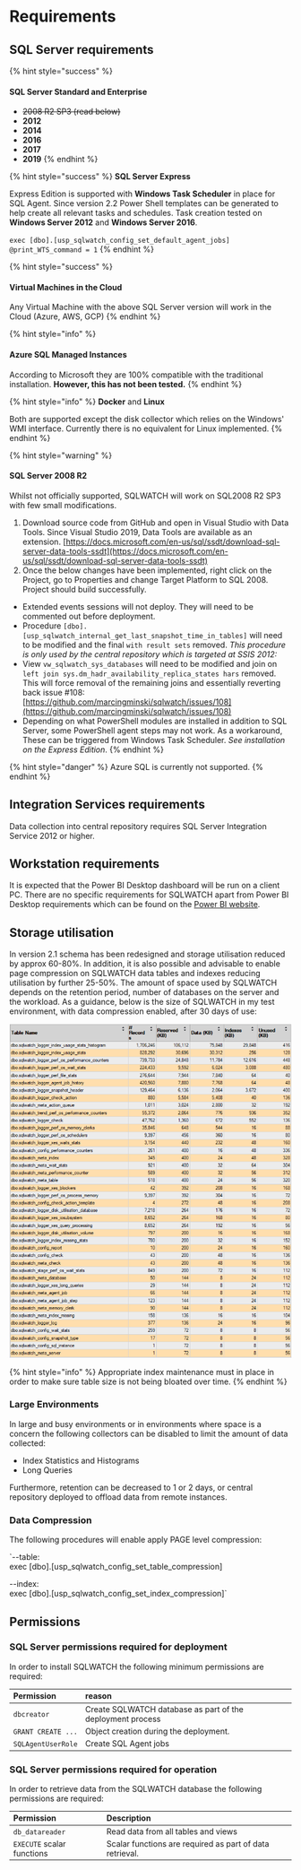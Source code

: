 # Requirements

## SQL Server requirements

{% hint style="success" %}
#### SQL Server Standard and Enterprise

* ~~2008 R2 SP3 \(read below\)~~
* **2012**
* **2014**
* **2016**
* **2017**
* **2019**
{% endhint %}

{% hint style="success" %}
**SQL Server Express**

Express Edition is supported with **Windows Task Scheduler** in place for SQL Agent. Since version 2.2 Power Shell templates can be generated to help create all relevant tasks and schedules. Task creation tested on **Windows Server 2012** and **Windows Server 2016**.

`exec [dbo].[usp_sqlwatch_config_set_default_agent_jobs] @print_WTS_command = 1`
{% endhint %}

{% hint style="success" %}
#### Virtual Machines in the Cloud

Any Virtual Machine with the above SQL Server version will work in the Cloud \(Azure, AWS, GCP\)
{% endhint %}

{% hint style="info" %}
#### Azure SQL Managed Instances 

According to Microsoft they are 100% compatible with the traditional installation. **However, this has not been tested.**
{% endhint %}

{% hint style="info" %}
**Docker** and **Linux** 

Both are supported except the disk collector which relies on the Windows' WMI interface. Currently there is no equivalent for Linux implemented.
{% endhint %}

{% hint style="warning" %}
#### SQL Server 2008 R2

Whilst not officially supported, SQLWATCH will work on SQL2008 R2 SP3 with few small modifications.

1. Download source code from GitHub and open in Visual Studio with Data Tools. Since Visual Studio 2019, Data Tools are available as an extension. [https://docs.microsoft.com/en-us/sql/ssdt/download-sql-server-data-tools-ssdt](https://docs.microsoft.com/en-us/sql/ssdt/download-sql-server-data-tools-ssdt)
2. Once the below changes have been implemented, right click on the Project, go to Properties and change Target Platform to SQL 2008. Project should build successfully.

* Extended events sessions will not deploy. They will need to be commented out before deployment.
* Procedure `[dbo].[usp_sqlwatch_internal_get_last_snapshot_time_in_tables]` will need to be modified and the final `with result sets` removed. _This procedure is only used by the central repository which is targeted at SSIS 2012:_
* View `vw_sqlwatch_sys_databases` will need to be modified and join on `left join sys.dm_hadr_availability_replica_states hars` removed. This will force removal of the remaining joins and essentially reverting back issue \#108: [https://github.com/marcingminski/sqlwatch/issues/108](https://github.com/marcingminski/sqlwatch/issues/108)
* Depending on what PowerShell modules are installed in addition to SQL Server, some PowerShell agent steps may not work. As a workaround, These can be triggered from Windows Task Scheduler. _See installation on the Express Edition_.
{% endhint %}

{% hint style="danger" %}
Azure SQL is currently not supported.
{% endhint %}

## Integration Services requirements

Data collection into central repository requires SQL Server Integration Service 2012 or higher. 

## Workstation requirements

It is expected that the Power BI Desktop dashboard will be run on a client PC. There are no specific requirements for SQLWATCH apart from Power BI Desktop requirements which can be found on the [Power BI website](https://docs.microsoft.com/en-us/power-bi/desktop-get-the-desktop#minimum-requirements).  

## Storage utilisation

In version 2.1 schema has been redesigned and storage utilisation reduced by approx 60-80%. In addition, it is also possible and advisable to enable page compression on SQLWATCH data tables and indexes reducing utilisation by further 25-50%. The amount of space used by SQLWATCH depends on the retention period, number of databases on the server and the workload. As a guidance, below is the size of SQLWATCH in my test environment, with data compression enabled, after 30 days of use:

![Top tables after 30 days of use](../../.gitbook/assets/image%20%2812%29.png)

{% hint style="info" %}
Appropriate index maintenance must in place in order to make sure table size is not being bloated over time.
{% endhint %}

### Large Environments

In large and busy environments or in environments where space is a concern the following collectors can be disabled to limit the amount of data collected:

* Index Statistics and Histograms 
* Long Queries

Furthermore, retention can be decreased to 1 or 2 days, or central repository deployed to offload data from remote instances.

### Data Compression

The following procedures will enable apply PAGE level compression:

`--table:  
exec [dbo].[usp_sqlwatch_config_set_table_compression]  
  
--index:  
exec [dbo].[usp_sqlwatch_config_set_index_compression]`

## Permissions

### SQL Server permissions required for deployment

In order to install SQLWATCH the following minimum permissions are required:

| Permission | reason |
| :--- | :--- |
| `dbcreator` | Create SQLWATCH database as part of the deployment process |
| `GRANT CREATE ...` | Object creation during the deployment.  |
| `SQLAgentUserRole` | Create SQL Agent jobs |

### SQL Server permissions required for operation

In order to retrieve data from the SQLWATCH database the following permissions are required:

| Permission | Description |
| :--- | :--- |
| `db_datareader` | Read data from all tables and views |
| `EXECUTE` scalar functions | Scalar functions are required as part of data retrieval. |






